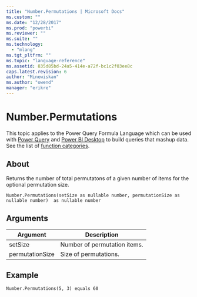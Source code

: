 ```yaml
---
title: "Number.Permutations | Microsoft Docs"
ms.custom: ""
ms.date: "12/28/2017"
ms.prod: "powerbi"
ms.reviewer: ""
ms.suite: ""
ms.technology: 
  - "mlang"
ms.tgt_pltfrm: ""
ms.topic: "language-reference"
ms.assetid: 835d85bd-24a5-414e-a72f-bc1c2f03ee8c
caps.latest.revision: 6
author: "Minewiskan"
ms.author: "owend"
manager: "erikre"
---
```

# Number.Permutations
This topic applies to the Power Query Formula Language which can be used with [Power Query](https://support.office.com/article/Introduction-to-Microsoft-Power-Query-for-Excel-6E92E2F4-2079-4E1F-BAD5-89F6269CD605) and [Power BI Desktop](http://go.microsoft.com/fwlink/p/?LinkId=618607) to build queries that mashup data. See the list of [function categories](https://msdn.microsoft.com/en-us/library/mt211003.aspx).  
  
## About  
Returns the number of total permutatons of a given number of items for the optional permutation size.  
  
```  
Number.Permutations(setSize as nullable number, permutationSize as nullable number)  as nullable number  
```  
  
## Arguments  
  
|Argument|Description|  
|------------|---------------|  
|setSize|Number of permutation items.|  
|permutationSize|Size of permutations.|  
  
## Example  
  
```  
Number.Permutations(5, 3) equals 60  
```  
